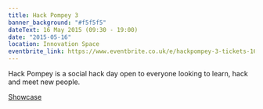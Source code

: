 ```yaml
---
title: Hack Pompey 3
banner_background: "#f5f5f5"
dateText: 16 May 2015 (09:30 - 19:00)
date: "2015-05-16"
location: Innovation Space
eventbrite_link: https://www.eventbrite.co.uk/e/hackpompey-3-tickets-16615062098#
---
```


Hack Pompey is a social hack day open to everyone looking to learn, hack and meet new people.

[Showcase](https://www.youtube.com/watch?v=urzqs0GdwxE)

